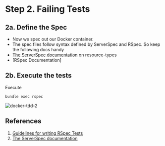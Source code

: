 # Step 2. Failing Tests

## 2a. Define the Spec

* Now we spec out our Docker container. 
* The spec files follow syntax defined by ServerSpec and RSpec. So keep the following docs handy 
* [The ServerSpec documentation](http://serverspec.org/resource_types.html) on resource-types
* [RSpec Documentation]


## 2b. Execute the tests

Execute

```
bundle exec rspec
```

![docker-tdd-2](https://user-images.githubusercontent.com/13379978/36943176-2cb50524-1faa-11e8-9fbd-85e267db989d.gif)


## 

## References

1. [Guidelines for writing RSpec Tests](http://www.betterspecs.org/)
1. [The ServerSpec documentation](http://serverspec.org/resource_types.html)